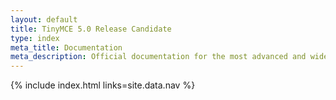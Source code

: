 ```yaml
---
layout: default
title: TinyMCE 5.0 Release Candidate
type: index
meta_title: Documentation
meta_description: Official documentation for the most advanced and widely deployed rich text editor platform.
---
```


{% include index.html links=site.data.nav %}
